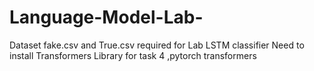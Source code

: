 # Language-Model-Lab-
Dataset fake.csv and True.csv required for Lab LSTM classifier
Need to install Transformers Library for task 4 ,pytorch transformers
